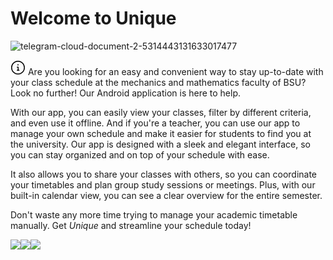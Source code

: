 # Welcome to Unique

![telegram-cloud-document-2-5314443131633017477](https://user-images.githubusercontent.com/73034324/211012189-ec9db04e-80f9-4ab2-9a04-f074cd2d9e1c.jpg)

<svg xmlns="http://www.w3.org/2000/svg" viewBox="0 0 24 24" width="24" height="24"><path d="M13 7.5a1 1 0 1 1-2 0 1 1 0 0 1 2 0Zm-3 3.75a.75.75 0 0 1 .75-.75h1.5a.75.75 0 0 1 .75.75v4.25h.75a.75.75 0 0 1 0 1.5h-3a.75.75 0 0 1 0-1.5h.75V12h-.75a.75.75 0 0 1-.75-.75Z"></path><path d="M12 1c6.075 0 11 4.925 11 11s-4.925 11-11 11S1 18.075 1 12 5.925 1 12 1ZM2.5 12a9.5 9.5 0 0 0 9.5 9.5 9.5 9.5 0 0 0 9.5-9.5A9.5 9.5 0 0 0 12 2.5 9.5 9.5 0 0 0 2.5 12Z"></path></svg>
Are you looking for an easy and convenient way to stay up-to-date with your class schedule at the mechanics and mathematics faculty of BSU? Look no further! Our Android application is here to help.

With our app, you can easily view your classes, filter by different criteria, and even use it offline. And if you're a teacher, you can use our app to manage your own schedule and make it easier for students to find you at the university. Our app is designed with a sleek and elegant interface, so you can stay organized and on top of your schedule with ease.

It also allows you to share your classes with others, so you can coordinate your timetables and plan group study sessions or meetings. Plus, with our built-in calendar view, you can see a clear overview for the entire semester.

Don't waste any more time trying to manage your academic timetable manually. Get *Unique* and streamline your schedule today!

<img src="https://img.shields.io/badge/Android-3DDC84?style=for-the-badge&logo=android&logoColor=white"><img src="https://img.shields.io/badge/Kotlin-0095D5?&style=for-the-badge&logo=kotlin&logoColor=white"><img src="https://img.shields.io/badge/Google_Play-414141?style=for-the-badge&logo=google-play&logoColor=white">

